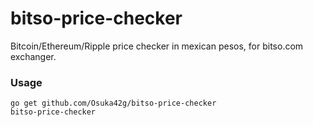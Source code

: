 # bitso-price-checker
Bitcoin/Ethereum/Ripple price checker in mexican pesos, for bitso.com exchanger.

### Usage
```
go get github.com/Osuka42g/bitso-price-checker
bitso-price-checker
```